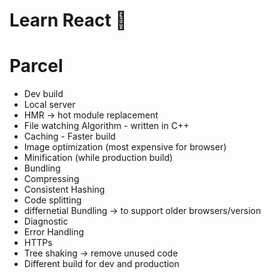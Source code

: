 # Learn React 🚀


# Parcel 
- Dev build
- Local server
- HMR -> hot module replacement
- File watching Algorithm - written in C++
- Caching - Faster build 
- Image optimization (most expensive for browser)
- Minification (while production build)
- Bundling
- Compressing
- Consistent Hashing
- Code splitting
- differnetial Bundling -> to support older browsers/version
- Diagnostic
- Error Handling
- HTTPs 
- Tree shaking -> remove unused code 
- Different build for dev and production 